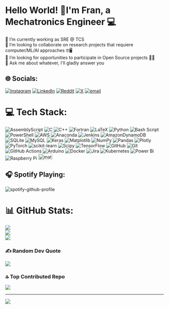 # Hello World! 💫I'm Fran, a Mechatronics Engineer 💻
🔭 I’m currently working as SRE @ TCS <br>
👯 I’m looking to collaborate on research projects that requiere computer/ML/AI approaches 🤓🖥️<br>
🤝 I’m looking for opportunities to participate in Open Source projects 🙇🙏<br>
💬 Ask me about whatever, I'll gladly answer you<br>


## 🌐 Socials:
[![Instagram](https://img.shields.io/badge/Instagram-%23E4405F.svg?logo=Instagram&logoColor=white)](https://instagram.com/fcomovaz) [![LinkedIn](https://img.shields.io/badge/LinkedIn-%230077B5.svg?logo=linkedin&logoColor=white)](https://linkedin.com/in/fcomovaz) [![Reddit](https://img.shields.io/badge/Reddit-%23FF4500.svg?logo=Reddit&logoColor=white)](https://reddit.com/user/fcomovaz) [![X](https://img.shields.io/badge/X-black.svg?logo=X&logoColor=white)](https://x.com/fcomovaz) [![email](https://img.shields.io/badge/Email-D14836?logo=gmail&logoColor=white)](mailto:pacomovaz6@gmail.com) 


# 💻 Tech Stack:
![AssemblyScript](https://img.shields.io/badge/assembly%20script-%23000000.svg?style=flat&logo=assemblyscript&logoColor=white) ![C](https://img.shields.io/badge/c-%2300599C.svg?style=flat&logo=c&logoColor=white) ![C++](https://img.shields.io/badge/c++-%2300599C.svg?style=flat&logo=c%2B%2B&logoColor=white) ![Fortran](https://img.shields.io/badge/Fortran-%23734F96.svg?style=flat&logo=fortran&logoColor=white) ![LaTeX](https://img.shields.io/badge/latex-%23008080.svg?style=flat&logo=latex&logoColor=white) ![Python](https://img.shields.io/badge/python-3670A0?style=flat&logo=python&logoColor=ffdd54) ![Bash Script](https://img.shields.io/badge/bash_script-%23121011.svg?style=flat&logo=gnu-bash&logoColor=white) ![PowerShell](https://img.shields.io/badge/PowerShell-%235391FE.svg?style=flat&logo=powershell&logoColor=white) ![AWS](https://img.shields.io/badge/AWS-%23FF9900.svg?style=flat&logo=amazon-aws&logoColor=white) ![Anaconda](https://img.shields.io/badge/Anaconda-%2344A833.svg?style=flat&logo=anaconda&logoColor=white) ![Jenkins](https://img.shields.io/badge/jenkins-%232C5263.svg?style=flat&logo=jenkins&logoColor=white) ![AmazonDynamoDB](https://img.shields.io/badge/Amazon%20DynamoDB-4053D6?style=flat&logo=Amazon%20DynamoDB&logoColor=white) ![SQLite](https://img.shields.io/badge/sqlite-%2307405e.svg?style=flat&logo=sqlite&logoColor=white) ![MySQL](https://img.shields.io/badge/mysql-4479A1.svg?style=flat&logo=mysql&logoColor=white) ![Keras](https://img.shields.io/badge/Keras-%23D00000.svg?style=flat&logo=Keras&logoColor=white) ![Matplotlib](https://img.shields.io/badge/Matplotlib-%23ffffff.svg?style=flat&logo=Matplotlib&logoColor=black) ![NumPy](https://img.shields.io/badge/numpy-%23013243.svg?style=flat&logo=numpy&logoColor=white) ![Pandas](https://img.shields.io/badge/pandas-%23150458.svg?style=flat&logo=pandas&logoColor=white) ![Plotly](https://img.shields.io/badge/Plotly-%233F4F75.svg?style=flat&logo=plotly&logoColor=white) ![PyTorch](https://img.shields.io/badge/PyTorch-%23EE4C2C.svg?style=flat&logo=PyTorch&logoColor=white) ![scikit-learn](https://img.shields.io/badge/scikit--learn-%23F7931E.svg?style=flat&logo=scikit-learn&logoColor=white) ![Scipy](https://img.shields.io/badge/SciPy-%230C55A5.svg?style=flat&logo=scipy&logoColor=%white) ![TensorFlow](https://img.shields.io/badge/TensorFlow-%23FF6F00.svg?style=flat&logo=TensorFlow&logoColor=white) ![GitHub](https://img.shields.io/badge/github-%23121011.svg?style=flat&logo=github&logoColor=white) ![Git](https://img.shields.io/badge/git-%23F05033.svg?style=flat&logo=git&logoColor=white) ![GitHub Actions](https://img.shields.io/badge/github%20actions-%232671E5.svg?style=flat&logo=githubactions&logoColor=white) ![Arduino](https://img.shields.io/badge/-Arduino-00979D?style=flat&logo=Arduino&logoColor=white) ![Docker](https://img.shields.io/badge/docker-%230db7ed.svg?style=flat&logo=docker&logoColor=white) ![Jira](https://img.shields.io/badge/jira-%230A0FFF.svg?style=flat&logo=jira&logoColor=white) ![Kubernetes](https://img.shields.io/badge/kubernetes-%23326ce5.svg?style=flat&logo=kubernetes&logoColor=white) ![Power Bi](https://img.shields.io/badge/power_bi-F2C811?style=flat&logo=powerbi&logoColor=black) ![Raspberry Pi](https://img.shields.io/badge/-Raspberry_Pi-C51A4A?style=flat&logo=Raspberry-Pi) <a target="_blank" href="https://upload.wikimedia.org/wikipedia/commons/2/21/Matlab_Logo.png" style="display: inline-block;"><img src="https://encrypted-tbn0.gstatic.com/images?q=tbn:ANd9GcQZ3dq-SgtSae1kCCk9dyfAicVsJ071P-9aFA&s" alt="matlab" width="45" height="20" /></a>

## 🎧 Spotify Playing:

<div style="width:250px;">
  
![spotify-github-profile](https://spotify-github-profile.kittinanx.com/api/view.svg?uid=21buo33eiklc76ohjsvfv4i7a&redirect=true][https://spotify-github-profile.kittinanx.com/api/view.svg?uid=21buo33eiklc76ohjsvfv4i7a&cover_image=true&theme=natemoo-re&show_offline=false&background_color=121212&interchange=true&bar_color=53b14f&bar_color_cover=false)

</div>

# 📊 GitHub Stats:
![](https://github-readme-stats.vercel.app/api?username=fcomovaz&theme=catppuccin_mocha&hide_border=false&include_all_commits=false&count_private=false)<br/>
![](https://nirzak-streak-stats.vercel.app/?user=fcomovaz&theme=catppuccin_mocha&hide_border=false)<br/>
![](https://github-readme-stats.vercel.app/api/top-langs/?username=fcomovaz&theme=catppuccin_mocha&hide_border=false&include_all_commits=false&count_private=false&layout=compact)

### ✍️ Random Dev Quote
![](https://quotes-github-readme.vercel.app/api?type=horizontal&theme=radical)

### 🔝 Top Contributed Repo
![](https://github-contributor-stats.vercel.app/api?username=fcomovaz&limit=5&theme=dark&combine_all_yearly_contributions=true)

---
[![](https://visitcount.itsvg.in/api?id=fcomovaz&icon=0&color=0)](https://visitcount.itsvg.in)

<!-- Proudly created with GPRM ( https://gprm.itsvg.in ) -->
